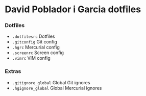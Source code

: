 David Poblador i Garcia dotfiles
================================

### Dotfiles

* `.dotfilesrc`     Dotfiles
* `.gitconfig`      Git config
* `.hgrc`           Mercurial config
* `.screenrc`       Screen config
* `.vimrc`          VIM config


### Extras

* `.gitignore_global`   Global Git ignores
* `.hgignore_global`    Global Mercurial ignores
